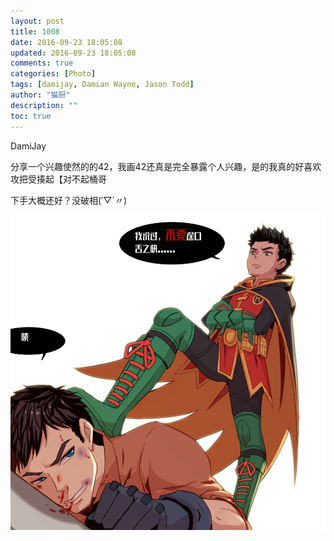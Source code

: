 ```yaml
---
layout: post
title: 1008
date: 2016-09-23 18:05:08
updated: 2016-09-23 18:05:08
comments: true
categories: [Photo]
tags: [damijay, Damian Wayne, Jason Todd]
author: "猫厨"
description: ""
toc: true
---
```


<p>DamiJay</p> 
<p>分享一个兴趣使然的的42，我画42还真是完全暴露个人兴趣，是的我真的好喜欢攻把受揍起【对不起桶哥</p> 
<p>下手大概还好？没破相(′▽`〃)&nbsp;</p>

![](https://raw.githubusercontent.com/alicewish/meowchain247/master/img_cVZNdzJtQk9JV2ZubUZhNnp2MUtGU0FNWnNmSjNGdlZBWG82Y0t5Qis1K2M2UEt0MThXbWlRPT0.jpg)